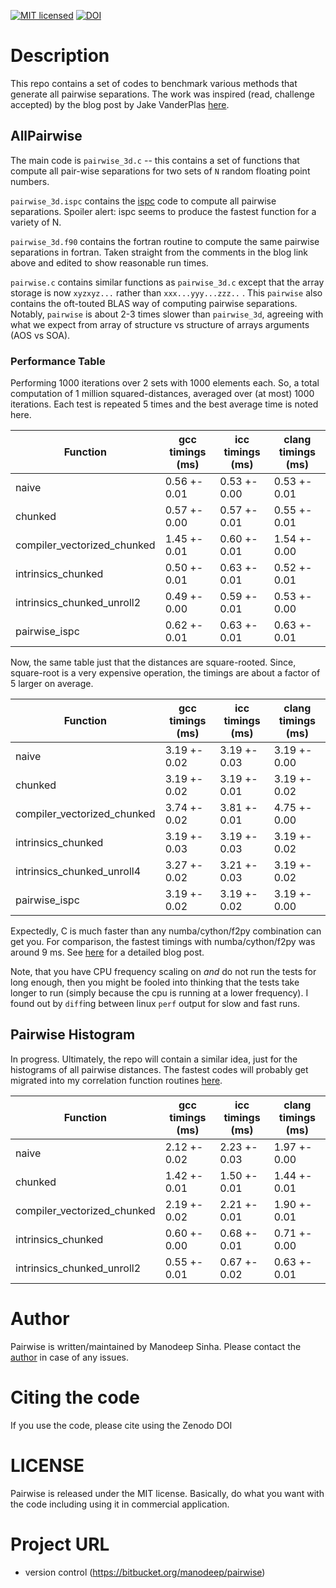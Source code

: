 [![MIT licensed](https://img.shields.io/badge/license-MIT-blue.svg)](https://raw.githubusercontent.com/manodeep/pairwise/master/LICENSE)
[![DOI](https://zenodo.org/badge/19184/manodeep/pairwise.svg)](https://zenodo.org/badge/latestdoi/19184/manodeep/pairwise)


# Description

This repo contains a set of codes to benchmark various methods that
generate all pairwise separations. The work was inspired
(read, challenge accepted) by the blog post by Jake VanderPlas
[here](https://jakevdp.github.io/blog/2013/06/15/numba-vs-cython-take-2/).



## AllPairwise

The main code is ``pairwise_3d.c`` -- this contains a set of functions
that compute all pair-wise separations for two sets of ``N`` random
floating point numbers. 

``pairwise_3d.ispc`` contains the [ispc](http://ispc.github.io/) code to compute
all pairwise separations. Spoiler alert: ispc seems to produce the fastest
function for a variety of N. 

``pairwise_3d.f90`` contains the fortran routine to compute the same
pairwise separations in fortran. Taken straight from the comments in the
blog link above and edited to show reasonable run times. 


``pairwise.c`` contains similar functions as ``pairwise_3d.c`` except that the
array storage is now ``xyzxyz...`` rather than ``xxx...yyy...zzz..`` . This
``pairwise`` also contains the oft-touted BLAS way of computing pairwise
separations. Notably, ``pairwise`` is about 2-3 times slower than ``pairwise_3d``,
agreeing with what we expect from array of structure vs structure of arrays 
arguments (AOS vs SOA). 

### Performance Table

Performing 1000 iterations over 2 sets with 1000 elements each. So, a total computation
of 1 million squared-distances, averaged over (at most) 1000 iterations. Each test is
repeated 5 times and the best average time is noted here. 

Function                         |  gcc timings (ms)| icc timings (ms) | clang timings (ms)|
---------------------------------|------------------|------------------|-------------------|
naive                            |   0.56 +-  0.01  |   0.53 +-  0.00  |   0.53 +-  0.01   | 
chunked                          |   0.57 +-  0.00  |   0.57 +-  0.01  | 	 0.55 +-  0.01   |
compiler_vectorized_chunked      |   1.45 +-  0.01  |   0.60 +-  0.01  | 	 1.54 +-  0.00   |
intrinsics_chunked               |   0.50 +-  0.01  |   0.63 +-  0.01  | 	 0.52 +-  0.01   |
intrinsics_chunked_unroll2       |   0.49 +-  0.00  |   0.59 +-  0.01  | 	 0.53 +-  0.00   |
pairwise_ispc                    |   0.62 +-  0.01  |   0.63 +-  0.01  | 	 0.63 +-  0.01   |


Now, the same table just that the distances are square-rooted. Since, square-root is a
very expensive operation, the timings are about a factor of 5 larger on average. 


Function                         |  gcc timings (ms)| icc timings (ms) | clang timings (ms)|
---------------------------------|------------------|------------------|-------------------|
naive                            |   3.19 +-  0.02  |   3.19 +-  0.03  |   3.19 +-  0.00   | 
chunked                          |   3.19 +-  0.02  |   3.19 +-  0.01  | 	 3.19 +-  0.02   |
compiler_vectorized_chunked      |   3.74 +-  0.02  |   3.81 +-  0.01  | 	 4.75 +-  0.00   |
intrinsics_chunked               |   3.19 +-  0.03  |   3.19 +-  0.03  | 	 3.19 +-  0.02   |
intrinsics_chunked_unroll4       |   3.27 +-  0.02  |   3.21 +-  0.03  | 	 3.19 +-  0.02   |
pairwise_ispc                    |   3.19 +-  0.02  |   3.19 +-  0.02  | 	 3.19 +-  0.00   |

Expectedly, C is much faster than any numba/cython/f2py combination can
get you. For comparison, the fastest timings with numba/cython/f2py was around 9 ms. 
See [here](https://jakevdp.github.io/blog/2013/06/15/numba-vs-cython-take-2/) for
a detailed blog post. 

Note, that you have CPU frequency scaling on *and* do not run the tests for long enough,
then you might be fooled into thinking that the tests take longer to run (simply because
the cpu is running at a lower frequency). I found out by ``diff``ing between 
linux ``perf`` output for slow and fast runs.  


## Pairwise Histogram

In progress. Ultimately, the repo will contain a similar idea, just for the
histograms of all pairwise distances. The fastest codes will probably get
migrated into my correlation function routines [here](https://bitbucket.org/manodeep/corrfunc/).


Function                         |  gcc timings (ms)| icc timings (ms) | clang timings (ms)| 
---------------------------------|------------------|------------------|-------------------|
naive                            |  2.12 +-  0.02   |   2.23 +-  0.03  |   1.97 +-  0.00   |
chunked                          |  1.42 +-  0.01   |   1.50 +-  0.01  | 	 1.44 +-  0.01   |
compiler_vectorized_chunked      |  2.19 +-  0.02   |   2.21 +-  0.01  | 	 1.90 +-  0.01   |
intrinsics_chunked               |  0.60 +-  0.00   |   0.68 +-  0.01  | 	 0.71 +-  0.00   |
intrinsics_chunked_unroll2       |  0.55 +-  0.01   |   0.67 +-  0.02  |   0.63 +-  0.01   |

# Author

Pairwise is written/maintained by Manodeep Sinha. Please contact the [author](mailto:manodeep@gmail.com) in
case of any issues.

# Citing the code

If you use the code, please cite using the Zenodo DOI

# LICENSE

Pairwise is released under the MIT license. Basically, do what you want
with the code including using it in commercial application.

# Project URL
 
* version control (https://bitbucket.org/manodeep/pairwise)
